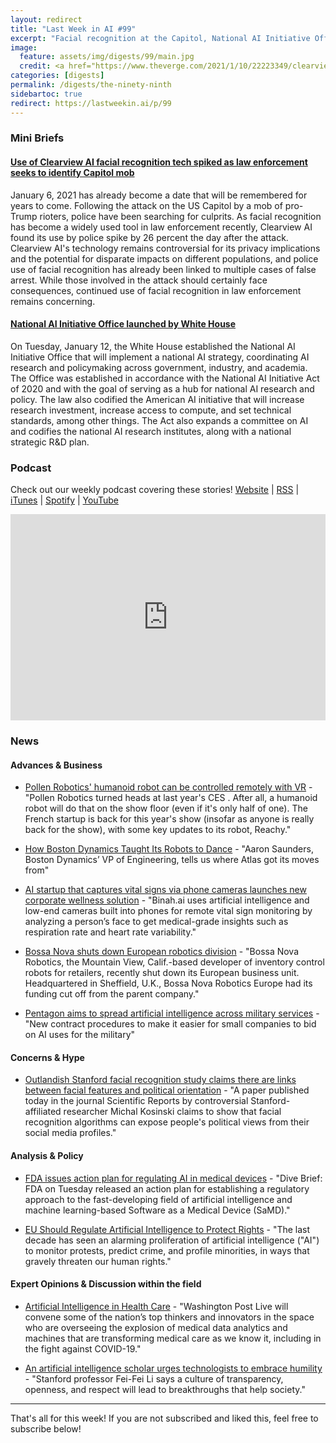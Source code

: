 ```yaml
---
layout: redirect
title: "Last Week in AI #99"
excerpt: "Facial recognition at the Capitol, National AI Initiative Office, and more!"
image:
  feature: assets/img/digests/99/main.jpg
  credit: <a href="https://www.theverge.com/2021/1/10/22223349/clearview-ai-facial-recognition-law-enforcement-capitol-rioters"> Saul Loeb / Getty Images </a>
categories: [digests]
permalink: /digests/the-ninety-ninth
sidebartoc: true
redirect: https://lastweekin.ai/p/99
---
```


### Mini Briefs

#### [Use of Clearview AI facial recognition tech spiked as law enforcement seeks to identify Capitol mob](https://www.theverge.com/2021/1/10/22223349/clearview-ai-facial-recognition-law-enforcement-capitol-rioters)

January 6, 2021 has already become a date that will be remembered for years to come. Following the attack on the US Capitol by a mob of pro-Trump rioters, police have been searching for culprits. As facial recognition has become a widely used tool in law enforcement recently, Clearview AI found its use by police spike by 26 percent the day after the attack. Clearview AI's technology remains controversial for its privacy implications and the potential for disparate impacts on different populations, and police use of facial recognition has already been linked to multiple cases of false arrest. While those involved in the attack should certainly face consequences, continued use of facial recognition in law enforcement remains concerning.

#### [National AI Initiative Office launched by White House](https://www.fedscoop.com/national-ai-initiative-office-launched/)

On Tuesday, January 12, the White House established the National AI Initiative Office that will implement a national AI strategy, coordinating AI research and policymaking across government, industry, and academia. The Office was established in accordance with the National AI Initiative Act of 2020 and with the goal of serving as a hub for national AI research and policy. The law also codified the American AI initiative that will increase research investment, increase access to compute, and set technical standards, among other things. The Act also expands a committee on AI and codifies the national AI research institutes, along with a national strategic R&D plan.


### Podcast

Check out our weekly podcast covering these stories!
[Website](https://aitalk.podbean.com) \|
[RSS](https://feed.podbean.com/aitalk/feed.xml) \|
[iTunes](https://podcasts.apple.com/us/podcast/lets-talk-ai/id1502782720) \|
[Spotify](https://open.spotify.com/show/17HiNdxcoKJLLNibIAyUch) \|
[YouTube](https://www.youtube.com/channel/UCKARTq-t5SPMzwtft8FWwnA)
<iframe title="Let's Talk AI" id="multi_iframe" class="podcast_embed"
 src="https://www.podbean.com/media/player/multi?playlist=http%3A%2F%2Fplaylist.podbean.com%2F7703921%2Fplaylist_multi.xml&vjs=1&kdsowie31j4k1jlf913=4975ccdd28d39e38bf5a1ccaf0c6ca4337fa996b&size=430&skin=9&episode_list_bg=%23ffffff&bg_left=%23000000&bg_mid=%230c5056&bg_right=%232a1844&podcast_title_color=%23c4c4c4&episode_title_color=%23ffffff&auto=0&share=1&fonts=Helvetica&download=0&rtl=0&show_playlist_recent_number=10&pbad=1"
 scrolling="yes" allowfullscreen="" width="100%" height="330" frameborder="0"></iframe>

### News
#### Advances & Business

* [Pollen Robotics' humanoid robot can be controlled remotely with VR](https://techcrunch.com/2021/01/11/pollen-robotics-humanoid-robot-can-be-controlled-remotely-with-vr/) - "Pollen Robotics turned heads at last year's CES . After all, a humanoid robot will do that on the show floor (even if it's only half of one). The French startup is back for this year's show (insofar as anyone is really back for the show), with some key updates to its robot, Reachy."

* [How Boston Dynamics Taught Its Robots to Dance](https://spectrum.ieee.org/automaton/robotics/humanoids/how-boston-dynamics-taught-its-robots-to-dance) - "Aaron Saunders, Boston Dynamics’ VP of Engineering, tells us where Atlas got its moves from"

* [AI startup that captures vital signs via phone cameras launches new corporate wellness solution](https://www.fiercehealthcare.com/tech/ai-health-startup-captures-vital-signs-via-phone-cameras-launches-new-corporate-wellness) - "Binah.ai uses artificial intelligence and low-end cameras built into phones for remote vital sign monitoring by analyzing a person’s face to get medical-grade insights such as respiration rate and heart rate variability."

* [Bossa Nova shuts down European robotics division](https://www.therobotreport.com/bossa-nova-robotics-shuts-down-european-business-unit/) - "Bossa Nova Robotics, the Mountain View, Calif.-based developer of inventory control robots for retailers, recently shut down its European business unit. Headquartered in Sheffield, U.K., Bossa Nova Robotics Europe had its funding cut off from the parent company."

* [Pentagon aims to spread artificial intelligence across military services](https://www.rollcall.com/2021/01/14/pentagon-aims-to-spread-artificial-intelligence-across-military-services/) - "New contract procedures to make it easier for small companies to bid on AI uses for the military"

#### Concerns & Hype

* [Outlandish Stanford facial recognition study claims there are links between facial features and political orientation](https://venturebeat.com/2021/01/11/outlandish-stanford-facial-recognition-study-claims-there-are-links-between-facial-features-and-political-orientation/) - "A paper published today in the journal Scientific Reports by controversial Stanford-affiliated researcher Michal Kosinski claims to show that facial recognition algorithms can expose people's political views from their social media profiles."

#### Analysis & Policy

* [FDA issues action plan for regulating AI in medical devices](https://www.medtechdive.com/news/fda-issues-action-plan-for-regulating-ai-in-medical-devices/593280/) - "Dive Brief: FDA on Tuesday released an action plan for establishing a regulatory approach to the fast-developing field of artificial intelligence and machine learning-based Software as a Medical Device (SaMD)."

* [EU Should Regulate Artificial Intelligence to Protect Rights](https://www.hrw.org/news/2021/01/14/eu-should-regulate-artificial-intelligence-protect-rights) - "The last decade has seen an alarming proliferation of artificial intelligence ("AI") to monitor protests, predict crime, and profile minorities, in ways that gravely threaten our human rights."

#### Expert Opinions & Discussion within the field

* [Artificial Intelligence in Health Care](https://www.washingtonpost.com/washington-post-live/2021/01/13/artificial-intelligence-health-care/) - "Washington Post Live will convene some of the nation’s top thinkers and innovators in the space who are overseeing the explosion of medical data analytics and machines that are transforming medical care as we know it, including in the fight against COVID-19."

* [An artificial intelligence scholar urges technologists to embrace humility](https://www.fastcompany.com/90589491/an-artificial-intelligence-scholar-urges-technologists-to-embrace-humility) - "Stanford professor Fei-Fei Li says a culture of transparency, openness, and respect will lead to breakthroughs that help society."

<hr>

That's all for this week! If you are not subscribed and liked this, feel free to subscribe below!
